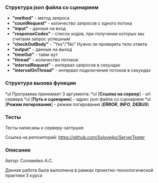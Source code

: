 ### Структура json файла со сценарием
* **"method"** - метод запроса
* **"countRequest"** - количество запросов с одного потока
* **"input"** - данные на вход
* **"responseCodes"** - список кодов, при получении которых мы считаем запрос успешным
* **"checkOutBody"** - "Yes"/"No" Нужно ли проверять тело ответа
* **"output"** - данные на выход
* **"timeOut"** - тайм-аут
* **"thread"** - количество потоков
* **"intervalRequest"** - интервал запросов в секундах
* **"intervalOnThread"** - интервал подключения потоков в секундах

### Структура вызова функции
*ul Программа принимает 3 аргумента:
 *ul [**Ссылка на сервер**] - url сервера
 *ul [**Путь к сценарию**] - адрес json файла со сценарием
 *ul [**Режим логирования**] - режим логирования (***ERROR***, ***INFO***, ***DEBUG***)

### Тесты
Тесты написаны к серверу-заглушке

Ссылка на репозиторий: https://github.com/Solovejko/ServerTester

### Описание
Автор: Соловейко А.С.

Данная работа была выполнена в рамкак проектно-технологической практики 3 курса 